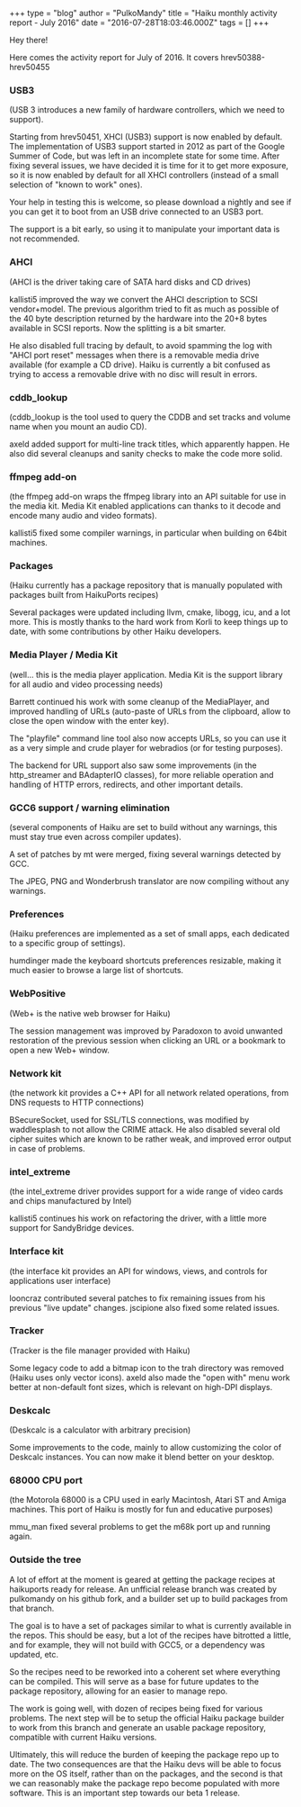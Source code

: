+++
type = "blog"
author = "PulkoMandy"
title = "Haiku monthly activity report - July 2016"
date = "2016-07-28T18:03:46.000Z"
tags = []
+++

Hey there!

Here comes the activity report for July of 2016. It covers hrev50388-hrev50455
<!--break-->
<h3>USB3</h3>

(USB 3 introduces a new family of hardware controllers, which we need to support).

Starting from hrev50451, XHCI (USB3) support is now enabled by default. The implementation of USB3 support started in 2012 as part of the Google Summer of Code, but was left in an incomplete state for some time. After fixing several issues, we have decided it is time for it to get more exposure, so it is now enabled by default for all XHCI controllers (instead of a small selection of "known to work" ones).

Your help in testing this is welcome, so please download a nightly and see if you can get it to boot from an USB drive connected to an USB3 port.

The support is a bit early, so using it to manipulate your important data is not recommended.

<h3>AHCI</h3>

(AHCI is the driver taking care of SATA hard disks and CD drives)

kallisti5 improved the way we convert the AHCI description to SCSI vendor+model. The previous algorithm tried to fit as much as possible of the 40 byte description returned by the hardware into the 20+8 bytes available in SCSI reports. Now the splitting is a bit smarter.

He also disabled full tracing by default, to avoid spamming the log with "AHCI port reset" messages when there is a removable media drive available (for example a CD drive). Haiku is currently a bit confused as trying to access a removable drive with no disc will result in errors.

<h3>cddb_lookup</h3>

(cddb_lookup is the tool used to query the CDDB and set tracks and volume name when you mount an audio CD).

axeld added support for multi-line track titles, which apparently happen. He also did several cleanups and sanity checks to make the code more solid.

<h3>ffmpeg add-on</h3>

(the ffmpeg add-on wraps the ffmpeg library into an API suitable for use in the media kit. Media Kit enabled applications can thanks to it decode and encode many audio and video formats).

kallisti5 fixed some compiler warnings, in particular when building on 64bit machines.

<h3>Packages</h3>

(Haiku currently has a package repository that is manually populated with packages built from HaikuPorts recipes)

Several packages were updated including llvm, cmake, libogg, icu, and a lot more. This is mostly thanks to the hard work from Korli to keep things up to date, with some contributions by other Haiku developers.

<h3>Media Player / Media Kit</h3>

(well… this is the media player application. Media Kit is the support library for all audio and video processing needs)

Barrett continued his work with some cleanup of the MediaPlayer, and improved handling of URLs (auto-paste of URLs from the clipboard, allow to close the open window with the enter key).

The "playfile" command line tool also now accepts URLs, so you can use it as a very simple and crude player for webradios (or for testing purposes).

The backend for URL support also saw some improvements (in the http_streamer and BAdapterIO classes), for more reliable operation and handling of HTTP errors, redirects, and other important details.

<h3>GCC6 support / warning elimination</h3>

(several components of Haiku are set to build without any warnings, this must stay true even across compiler updates).

A set of patches by mt were merged, fixing several warnings detected by GCC.

The JPEG, PNG and Wonderbrush translator are now compiling without any warnings.

<h3>Preferences</h3>

(Haiku preferences are implemented as a set of small apps, each dedicated to a specific group of settings).

humdinger made the keyboard shortcuts preferences resizable, making it much easier to browse a large list of shortcuts.

<h3>WebPositive</h3>

(Web+ is the native web browser for Haiku)

The session management was improved by Paradoxon to avoid unwanted restoration of the previous session when clicking an URL or a bookmark to open a new Web+ window.

<h3>Network kit</h3>

(the network kit provides a C++ API for all network related operations, from DNS requests to HTTP connections)

BSecureSocket, used for SSL/TLS connections, was modified by waddlesplash to not allow the CRIME attack. He also disabled several old cipher suites which are known to be rather weak, and improved error output in case of problems.

<h3>intel_extreme</h3>

(the intel_extreme driver provides support for a wide range of video cards and chips manufactured by Intel)

kallisti5 continues his work on refactoring the driver, with a little more support for SandyBridge devices.

<h3>Interface kit</h3>

(the interface kit provides an API for windows, views, and controls for applications user interface)

looncraz contributed several patches to fix remaining issues from his previous "live update" changes. jscipione also fixed some related issues.

<h3>Tracker</h3>

(Tracker is the file manager provided with Haiku)

Some legacy code to add a bitmap icon to the trah directory was removed (Haiku uses only vector icons). axeld also made the "open with" menu work better at non-default font sizes, which is relevant on high-DPI displays.

<h3>Deskcalc</h3>

(Deskcalc is a calculator with arbitrary precision)

Some improvements to the code, mainly to allow customizing the color of Deskcalc instances. You can now make it blend better on your desktop.

<h3>68000 CPU port</h3>

(the Motorola 68000 is a CPU used in early Macintosh, Atari ST and Amiga machines. This port of Haiku is mostly for fun and educative purposes)

mmu_man fixed several problems to get the m68k port up and running again.

<h3>Outside the tree</h3>

A lot of effort at the moment is geared at getting the package recipes at haikuports ready for release. An unfficial release branch was created by pulkomandy on his github fork, and a builder set up to build packages from that branch.

The goal is to have a set of packages similar to what is currently available in the repos. This should be easy, but a lot of the recipes have bitrotted a little, and for example, they will not build with GCC5, or a dependency was updated, etc.

So the recipes need to be reworked into a coherent set where everything can be compiled. This will serve as a base for future updates to the package repository, allowing for an easier to manage repo.

The work is going well, with dozen of recipes being fixed for various problems. The next step will be to setup the official Haiku package builder to work from this branch and generate an usable package repository, compatible with current Haiku versions.

Ultimately, this will reduce the burden of keeping the package repo up to date. The two consequences are that the Haiku devs will be able to focus more on the OS itself, rather than on the packages, and the second is that we can reasonably make the package repo become populated with more software. This is an important step towards our beta 1 release.